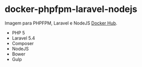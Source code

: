 # docker-phpfpm-laravel-nodejs
Imagem para PHPFPM, Laravel e NodeJS
[Docker Hub](https://hub.docker.com/r/thiagoppo/docker-phpfpm-laravel-nodejs/).

- PHP 5
- Laravel 5.4
- Composer
- NodeJS
- Bower
- Gulp
